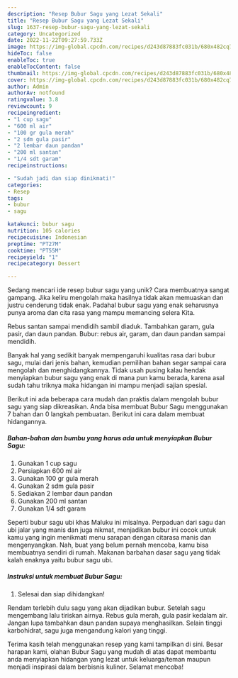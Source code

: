 ```yaml
---
description: "Resep Bubur Sagu yang Lezat Sekali"
title: "Resep Bubur Sagu yang Lezat Sekali"
slug: 1637-resep-bubur-sagu-yang-lezat-sekali
category: Uncategorized
date: 2022-11-22T09:27:59.733Z
image: https://img-global.cpcdn.com/recipes/d243d87883fc031b/680x482cq70/bubur-sagu-foto-resep-utama.jpg
hideToc: false
enableToc: true
enableTocContent: false
thumbnail: https://img-global.cpcdn.com/recipes/d243d87883fc031b/680x482cq70/bubur-sagu-foto-resep-utama.jpg
cover: https://img-global.cpcdn.com/recipes/d243d87883fc031b/680x482cq70/bubur-sagu-foto-resep-utama.jpg
author: Admin
authorAv: notfound
ratingvalue: 3.8
reviewcount: 9
recipeingredient:
- "1 cup sagu"
- "600 ml air"
- "100 gr gula merah"
- "2 sdm gula pasir"
- "2 lembar daun pandan"
- "200 ml santan"
- "1/4 sdt garam"
recipeinstructions:

- "Sudah jadi dan siap dinikmati!"
categories:
- Resep
tags:
- bubur
- sagu

katakunci: bubur sagu 
nutrition: 105 calories
recipecuisine: Indonesian
preptime: "PT27M"
cooktime: "PT55M"
recipeyield: "1"
recipecategory: Dessert

---
```





Sedang mencari ide resep bubur sagu yang unik? Cara membuatnya sangat gampang. Jika keliru mengolah maka hasilnya tidak akan memuaskan dan justru cenderung tidak enak. Padahal bubur sagu yang enak seharusnya punya aroma dan cita rasa yang mampu memancing selera Kita.





Rebus santan sampai mendidih sambil diaduk. Tambahkan garam, gula pasir, dan daun pandan. Bubur: rebus air, garam, dan daun pandan sampai mendidih.

Banyak hal yang sedikit banyak mempengaruhi kualitas rasa dari bubur sagu, mulai dari jenis bahan, kemudian pemilihan bahan segar sampai cara mengolah dan menghidangkannya. Tidak usah pusing kalau hendak menyiapkan bubur sagu yang enak di mana pun kamu berada, karena asal sudah tahu triknya maka hidangan ini mampu menjadi sajian spesial.






Berikut ini ada beberapa cara mudah dan praktis dalam mengolah bubur sagu yang siap dikreasikan. Anda bisa membuat Bubur Sagu menggunakan 7 bahan dan 0 langkah pembuatan. Berikut ini cara dalam membuat hidangannya.

<!--inarticleads1-->

##### Bahan-bahan dan bumbu yang harus ada untuk menyiapkan Bubur Sagu:

1. Gunakan 1 cup sagu
1. Persiapkan 600 ml air
1. Gunakan 100 gr gula merah
1. Gunakan 2 sdm gula pasir
1. Sediakan 2 lembar daun pandan
1. Gunakan 200 ml santan
1. Gunakan 1/4 sdt garam


Seperti bubur sagu ubi khas Maluku ini misalnya. Perpaduan dari sagu dan ubi jalar yang manis dan juga nikmat, menjadikan bubur ini cocok untuk kamu yang ingin menikmati menu sarapan dengan citarasa manis dan mengenyangkan. Nah, buat yang belum pernah mencoba, kamu bisa membuatnya sendiri di rumah. Makanan barbahan dasar sagu yang tidak kalah enaknya yaitu bubur sagu ubi. 

<!--inarticleads2-->

##### Instruksi untuk membuat Bubur Sagu:


1. Selesai dan siap dihidangkan!

Rendam terlebih dulu sagu yang akan dijadikan bubur. Setelah sagu mengembang lalu tiriskan airnya. Rebus gula merah, gula pasir kedalam air. Jangan lupa tambahkan daun pandan supaya menghasilkan. Selain tinggi karbohidrat, sagu juga mengandung kalori yang tinggi. 

Terima kasih telah menggunakan resep yang kami tampilkan di sini. Besar harapan kami, olahan Bubur Sagu yang mudah di atas dapat membantu anda menyiapkan hidangan yang lezat untuk keluarga/teman maupun menjadi inspirasi dalam berbisnis kuliner. Selamat mencoba!

